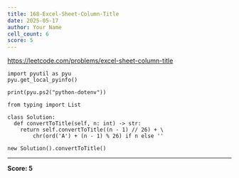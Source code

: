 ```yaml
---
title: 168-Excel-Sheet-Column-Title
date: 2025-05-17
author: Your Name
cell_count: 6
score: 5
---
```


https://leetcode.com/problems/excel-sheet-column-title


```
import pyutil as pyu
pyu.get_local_pyinfo()
```


```
print(pyu.ps2("python-dotenv"))
```


```
from typing import List
```


```
class Solution:
  def convertToTitle(self, n: int) -> str:
    return self.convertToTitle((n - 1) // 26) + \
        chr(ord('A') + (n - 1) % 26) if n else ''
```


```
new Solution().convertToTitle()
```


---
**Score: 5**
